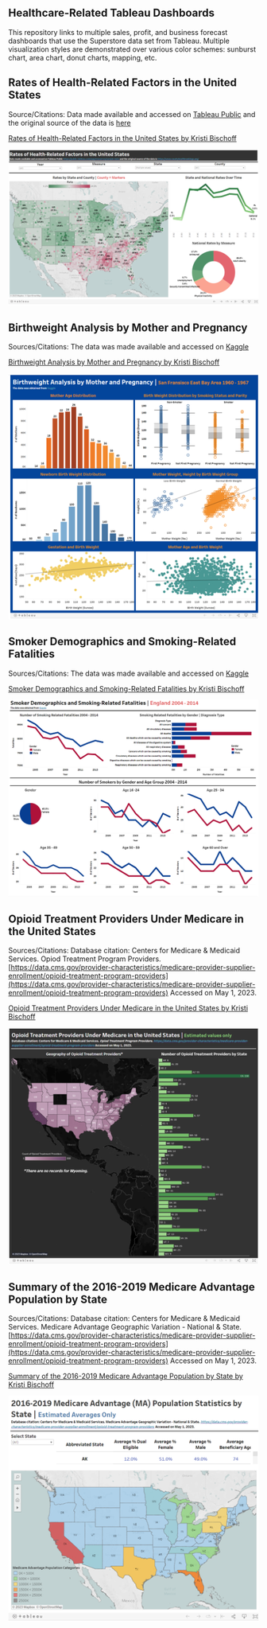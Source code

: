 ## Healthcare-Related Tableau Dashboards
This repository links to multiple sales, profit, and business forecast dashboards that use the Superstore data set from Tableau. Multiple visualization styles are demonstrated over various color schemes: sunburst chart, area chart, donut charts, mapping, etc.

## Rates of Health-Related Factors in the United States

Source/Citations:
Data made available and accessed on [Tableau Public](https://public.tableau.com/app/resources/sample-data) and the original source of the data is [here](https://www.countyhealthrankings.org/)

[Rates of Health-Related Factors in the United States by Kristi Bischoff](https://public.tableau.com/app/profile/kristi.bischoff/viz/HealthRatings/Dashboard1)

![Health_County_dashboard](Health_State_County_HealthFactors.PNG)

## Birthweight Analysis by Mother and Pregnancy

Sources/Citations:
The data was made available and accessed on [Kaggle](https://www.kaggle.com/datasets/debjeetdas/babies-birth-weight)

[Birthweight Analysis by Mother and Pregnancy by Kristi Bischoff](https://public.tableau.com/app/profile/kristi.bischoff/viz/BirthWeightAnalysis/Dashboard1)

![Birthweight_dashboard](Health_Birthweight.PNG)

## Smoker Demographics and Smoking-Related Fatalities

Sources/Citations:
The data was made available and accessed on [Kaggle](https://www.kaggle.com/datasets/nhs/tobacco-use)

[Smoker Demographics and Smoking-Related Fatalities by Kristi Bischoff](https://public.tableau.com/app/profile/kristi.bischoff/viz/SmokerDemographicsandSmoking-RelatedFatalities/Dashboard1)

![Tobacco_dashboard](Health_Tobacco.PNG)

## Opioid Treatment Providers Under Medicare in the United States

Sources/Citations:
Database citation: Centers for Medicare & Medicaid Services. Opiod Treatment Program Providers. [https://data.cms.gov/provider-characteristics/medicare-provider-supplier-enrollment/opioid-treatment-program-providers](https://data.cms.gov/provider-characteristics/medicare-provider-supplier-enrollment/opioid-treatment-program-providers) Accessed on May 1, 2023. 

[Opioid Treatment Providers Under Medicare in the United States by Kristi Bischoff](https://public.tableau.com/app/profile/kristi.bischoff/viz/OpioidTreatmentProvidersintheUnitedStates/ProviderDashboard)

![Opioid_Treatment_dashboard](Opioid_Treatment_Provider.PNG)

## Summary of the 2016-2019 Medicare Advantage Population by State

Sources/Citations:
Database citation: Centers for Medicare & Medicaid Services. Medicare Advantage Geographic Variation - National & State. [https://data.cms.gov/provider-characteristics/medicare-provider-supplier-enrollment/opioid-treatment-program-providers](https://data.cms.gov/provider-characteristics/medicare-provider-supplier-enrollment/opioid-treatment-program-providers) Accessed on May 1, 2023. 

[Summary of the 2016-2019 Medicare Advantage Population by State by Kristi Bischoff](https://public.tableau.com/app/profile/kristi.bischoff/viz/Summaryofthe2016-2019MedicareAdvantagePopulationbyState/MAStatisticsDashboard)

![MA_Bene_dashboard](Medicare_Pop_Stats.PNG)

